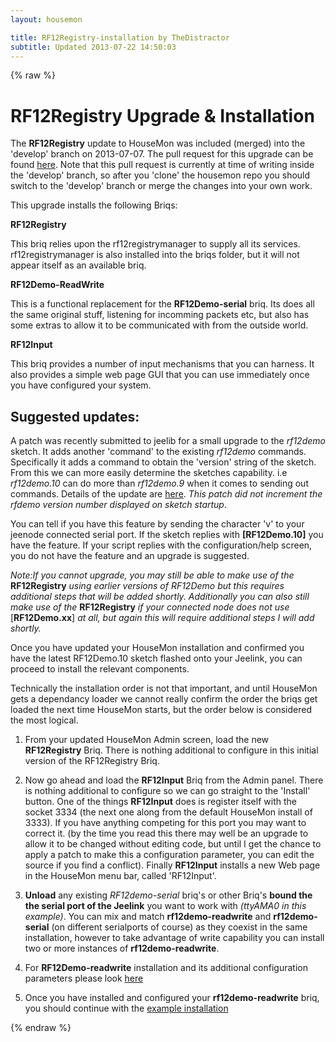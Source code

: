 ```yaml
---
layout: housemon

title: RF12Registry-installation by TheDistractor
subtitle: Updated 2013-07-22 14:50:03
---
```


{% raw %}

# RF12Registry Upgrade & Installation

The **RF12Registry** update to HouseMon was included (merged) into the 'develop' branch on 2013-07-07. The pull request for this upgrade can be found [here](https://github.com/jcw/housemon/pull/70). Note that this pull request is currently at time of writing inside the 'develop' branch, so after you 'clone' the housemon repo you should switch to the 'develop' branch or merge the changes into your own work.

This upgrade installs the following Briqs:

**RF12Registry**

This briq relies upon the rf12registrymanager to supply all its services. rf12registrymanager is also installed into the briqs folder, but it will not appear itself as an available briq.   

**RF12Demo-ReadWrite**

This is a functional replacement for the **RF12Demo-serial** briq. Its does all the same original stuff, listening for incomming packets etc, but also has some extras to allow it to be communicated with from the outside world.

**RF12Input**

This briq provides a number of input mechanisms that you can harness. It also provides a simple web page GUI that you can use immediately once you have configured your system.


## Suggested updates:
A patch was recently submitted to jeelib for a small upgrade to the *rf12demo* sketch. It adds another 'command' to the existing *rf12demo* commands. Specifically it adds a command to obtain the 'version' string of the sketch. From this we can more easily determine the sketches capability. i.e *rf12demo.10* can do more than *rf12demo.9* when it comes to sending out commands. Details of the update are [here](https://github.com/jcw/jeelib/pull/51). *This patch did not increment the rfdemo version number displayed on sketch startup*.
  
You can tell if you have this feature by sending the character 'v' to your jeenode connected serial port. If the sketch replies with **\[RF12Demo.10\]** you have the feature. If your script replies with the configuration/help screen, you do not have the feature and an upgrade is suggested.
 
*Note:If you cannot upgrade, you may still be able to make use of the* **RF12Registry** *using earlier versions of RF12Demo but this requires additional steps that will be added shortly. Additionally you can also still make use of the* **RF12Registry** *if your connected node does not use* \[**RF12Demo.xx**\] *at all, but again this will require additional steps I will add shortly.*


Once you have updated your HouseMon installation and confirmed you have the latest RF12Demo.10 sketch flashed onto your Jeelink, you can proceed to install the relevant components.
  
Technically the installation order is not that important, and until HouseMon gets a dependancy loader we cannot really confirm the order the briqs get loaded the next time HouseMon starts, but the order below is considered the most logical.


1. From your updated HouseMon Admin screen, load the new **RF12Registry** Briq. There is nothing additional to configure in this initial version of the RF12Registry Briq.

2. Now go ahead and load the **RF12Input** Briq from the Admin panel. There is nothing additional to configure so we can go straight to 
the 'Install' button. One of the things **RF12Input** does is register itself with the socket 3334 (the next one along from the default HouseMon install of 3333). If you have anything competing for this port you may want to correct it. (by the time you read this there may well be an upgrade to allow it to be changed without editing code, but until I get the chance to apply a patch to make this a configuration parameter, you can edit the source if you find a conflict). 
Finally **RF12Input** installs a new Web page in the HouseMon menu bar, called 'RF12Input'.

  
3. **Unload** any existing *RF12demo-serial* briq's or other Briq's **bound the the serial port of the Jeelink** you want to work with *(ttyAMA0 in this example)*. You can mix and match **rf12demo-readwrite** and **rf12demo-serial** (on different serialports of course) as they coexist in the same installation, however to take advantage of write capability you can install two or more instances of **rf12demo-readwrite**.

4. For **RF12Demo-readwrite** installation and its additional configuration parameters please look [here](rf12demo-readwrite.html)


5. Once you have installed and configured your **rf12demo-readwrite** briq, you should continue with the [example installation](rf12registry.html#example-scenario)


{% endraw %}
